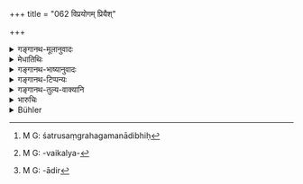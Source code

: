 +++
title = "062 विप्रयोगम् प्रियैश्"

+++

<details><summary>गङ्गानथ-मूलानुवादः</summary>

On the separation of loved ones and the meeting of hated persons; on being beset with decrepitude and suffering from diseases.—(62)
</details>

<details><summary>मेधातिथिः</summary>

**अवेक्षेतेति** क्रियापदसंभवात् द्वितीया । **प्रियाः** पुत्रादयो बान्धवास् तैर् **वियोगो** ऽप्राप्तकाले मृतैः । **अप्रियैः** शत्रुभिः **संयोगः** संग्रामादिभिः[^२१] **संयोगः** । **जरया** । चतुर्थे वयस्य् अवस्थाविशेषो जरा, तय्**आभिभवनं** शरीराकारनाशः, अशक्तिः, इन्द्रियवैकल्यम्,[^२२] कासश्वासादिव्याधिबाहुल्यम्, सर्वेषाम् अकाम्यता, उपहास्यतेत्यादिभिर्[^२३] जराभिभवः । **व्याधिभिः** प्राग् अपि जरस **उपपीडनं** केषांचित् ॥ ६.६२ ॥


[^२३]:
     M G: -ādir


[^२२]:
     M G: -vaikalya-


[^२१]:
     M G: śatrusaṃgrahagamanādibhiḥ

_अथ महती तृष्णा एवंस्थितस्यापि भवति । एवं तर्हि इदम् अप्रतीकारम् अनिच्छतो ऽप्य् उत्पद्यते ।_
</details>

<details><summary>गङ्गानथ-भाष्यानुवादः</summary>

The Accusative ending is due to the verse being construed along with the verb ‘should reflect’ (of the preceding verse.)

‘*Loved ones*’—sons and other relations.

‘*Separation*’—caused by their untimely death.

‘*Hated persons*’—Enemies.

‘*Meeting*’—in battle &c.

‘*Decrepitude*.’—‘Decrepitude’ is a peculiar state of the body during the fourth quarter of man’s age.—‘*Being beset* having the shape of the body spoilt, feebleness, weakness of the senses, the advent of asthma and other diseases, being loved by none, being jeered at by all;—all this constitutes being ‘beset with decrepitude.’

‘*Diseases*’— even before the advent of old age, some people are attacked by diseases.—(62)
</details>

<details><summary>गङ्गानथ-टिप्पन्यः</summary>

This verse is quoted in *Aparārka* (p. 968);—and in *Yatidharmasaṅgraha* (p. 35).
</details>

<details><summary>गङ्गानथ-तुल्य-वाक्यानि</summary>

*Viṣṇu* (96.27-29, 37).—‘He shall reflect upon the destruction of beauty
by old age,—and upon the pain arising from diseases—bodily, mental, or due to excesses,—and upon that arising from the five naturally inherent affections; on the union of those whom we hate, and the separation from those whom we love.’

*Yājñavalkya* (3.63.64).—(See under 61.)
</details>

<details><summary>भारुचिः</summary>

अग्रे दृश्यताम्।
</details>

<details><summary>Bühler</summary>

062	On the separation from their dear ones, on their union with hated men, on their being overpowered by age and being tormented with diseases,
</details>
